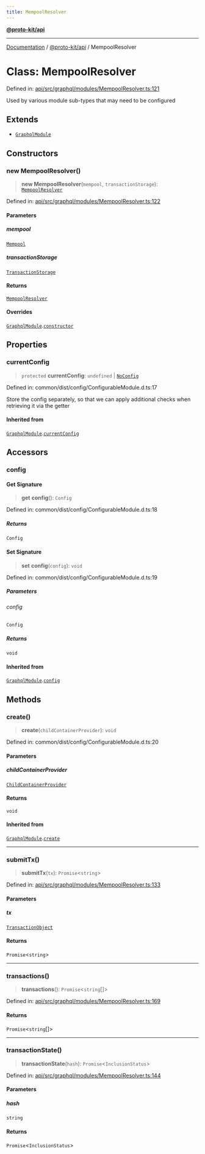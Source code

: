 ```yaml
---
title: MempoolResolver
---
```


[**@proto-kit/api**](../README.md)

***

[Documentation](../../../README.md) / [@proto-kit/api](../README.md) / MempoolResolver

# Class: MempoolResolver

Defined in: [api/src/graphql/modules/MempoolResolver.ts:121](https://github.com/proto-kit/framework/blob/b953c754e500c62f01fbbd6d09adfb2f5577269d/packages/api/src/graphql/modules/MempoolResolver.ts#L121)

Used by various module sub-types that may need to be configured

## Extends

- [`GraphqlModule`](GraphqlModule.md)

## Constructors

### new MempoolResolver()

> **new MempoolResolver**(`mempool`, `transactionStorage`): [`MempoolResolver`](MempoolResolver.md)

Defined in: [api/src/graphql/modules/MempoolResolver.ts:122](https://github.com/proto-kit/framework/blob/b953c754e500c62f01fbbd6d09adfb2f5577269d/packages/api/src/graphql/modules/MempoolResolver.ts#L122)

#### Parameters

##### mempool

[`Mempool`](../../sequencer/interfaces/Mempool.md)

##### transactionStorage

[`TransactionStorage`](../../sequencer/interfaces/TransactionStorage.md)

#### Returns

[`MempoolResolver`](MempoolResolver.md)

#### Overrides

[`GraphqlModule`](GraphqlModule.md).[`constructor`](GraphqlModule.md#constructors)

## Properties

### currentConfig

> `protected` **currentConfig**: `undefined` \| [`NoConfig`](../../common/type-aliases/NoConfig.md)

Defined in: common/dist/config/ConfigurableModule.d.ts:17

Store the config separately, so that we can apply additional
checks when retrieving it via the getter

#### Inherited from

[`GraphqlModule`](GraphqlModule.md).[`currentConfig`](GraphqlModule.md#currentconfig)

## Accessors

### config

#### Get Signature

> **get** **config**(): `Config`

Defined in: common/dist/config/ConfigurableModule.d.ts:18

##### Returns

`Config`

#### Set Signature

> **set** **config**(`config`): `void`

Defined in: common/dist/config/ConfigurableModule.d.ts:19

##### Parameters

###### config

`Config`

##### Returns

`void`

#### Inherited from

[`GraphqlModule`](GraphqlModule.md).[`config`](GraphqlModule.md#config)

## Methods

### create()

> **create**(`childContainerProvider`): `void`

Defined in: common/dist/config/ConfigurableModule.d.ts:20

#### Parameters

##### childContainerProvider

[`ChildContainerProvider`](../../common/interfaces/ChildContainerProvider.md)

#### Returns

`void`

#### Inherited from

[`GraphqlModule`](GraphqlModule.md).[`create`](GraphqlModule.md#create)

***

### submitTx()

> **submitTx**(`tx`): `Promise`\<`string`\>

Defined in: [api/src/graphql/modules/MempoolResolver.ts:133](https://github.com/proto-kit/framework/blob/b953c754e500c62f01fbbd6d09adfb2f5577269d/packages/api/src/graphql/modules/MempoolResolver.ts#L133)

#### Parameters

##### tx

[`TransactionObject`](TransactionObject.md)

#### Returns

`Promise`\<`string`\>

***

### transactions()

> **transactions**(): `Promise`\<`string`[]\>

Defined in: [api/src/graphql/modules/MempoolResolver.ts:169](https://github.com/proto-kit/framework/blob/b953c754e500c62f01fbbd6d09adfb2f5577269d/packages/api/src/graphql/modules/MempoolResolver.ts#L169)

#### Returns

`Promise`\<`string`[]\>

***

### transactionState()

> **transactionState**(`hash`): `Promise`\<`InclusionStatus`\>

Defined in: [api/src/graphql/modules/MempoolResolver.ts:144](https://github.com/proto-kit/framework/blob/b953c754e500c62f01fbbd6d09adfb2f5577269d/packages/api/src/graphql/modules/MempoolResolver.ts#L144)

#### Parameters

##### hash

`string`

#### Returns

`Promise`\<`InclusionStatus`\>
